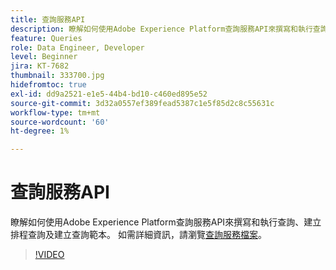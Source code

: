 ```yaml
---
title: 查詢服務API
description: 瞭解如何使用Adobe Experience Platform查詢服務API來撰寫和執行查詢、建立排程查詢及建立查詢範本。
feature: Queries
role: Data Engineer, Developer
level: Beginner
jira: KT-7682
thumbnail: 333700.jpg
hidefromtoc: true
exl-id: dd9a2521-e1e5-44b4-bd10-c460ed895e52
source-git-commit: 3d32a0557ef389fead5387c1e5f85d2c8c55631c
workflow-type: tm+mt
source-wordcount: '60'
ht-degree: 1%

---
```


# 查詢服務API

瞭解如何使用Adobe Experience Platform查詢服務API來撰寫和執行查詢、建立排程查詢及建立查詢範本。 如需詳細資訊，請瀏覽[查詢服務檔案](https://experienceleague.adobe.com/docs/experience-platform/query/home.html?lang=zh-Hant)。

>[!VIDEO](https://video.tv.adobe.com/v/333700?learn=on&enablevpops)
